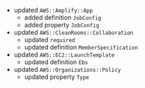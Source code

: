 - updated `AWS::Amplify::App`
  - added definition `JobConfig`
  - added property `JobConfig`
- updated `AWS::CleanRooms::Collaboration`
  - updated `required`
  - updated definition `MemberSpecification`
- updated `AWS::EC2::LaunchTemplate`
  - updated definition `Ebs`
- updated `AWS::Organizations::Policy`
  - updated property `Type`

